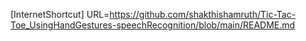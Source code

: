 [InternetShortcut]
URL=https://github.com/shakthishamruth/Tic-Tac-Toe_UsingHandGestures-speechRecognition/blob/main/README.md
